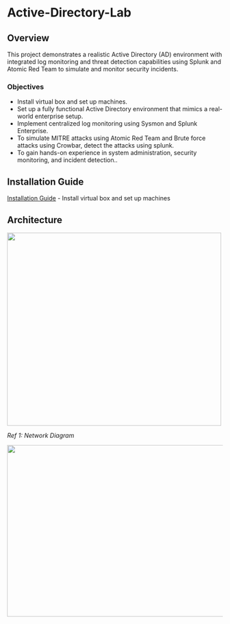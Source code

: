 # Active-Directory-Lab

## Overview

This project demonstrates a realistic Active Directory (AD) environment with integrated log monitoring and threat detection capabilities using Splunk and Atomic Red Team to simulate and monitor security incidents.


### Objectives

-   Install virtual box and set up machines.
-   Set up a fully functional Active Directory environment that mimics a real-world enterprise setup.
-   Implement centralized log monitoring using Sysmon and  Splunk Enterprise.
-   To simulate MITRE attacks using Atomic Red Team and Brute force attacks using Crowbar, detect the attacks using splunk.
-   To gain hands-on experience in system administration, security monitoring, and incident detection..

## Installation Guide
<a href="https://github.com/nickagesa/Active-Directory-Lab/blob/main/Installation_Guide.md">Installation Guide</a> - Install virtual box and set up machines



## Architecture

<img src="https://github.com/user-attachments/assets/754cbc0e-942d-4dd3-a646-cf1022a6c686" width="500" height="450"/>

*Ref 1: Network Diagram*


<img src="https://github.com/user-attachments/assets/5aef55e9-bb00-4be4-90bd-71726153a66f" width="650" height="400"/>











